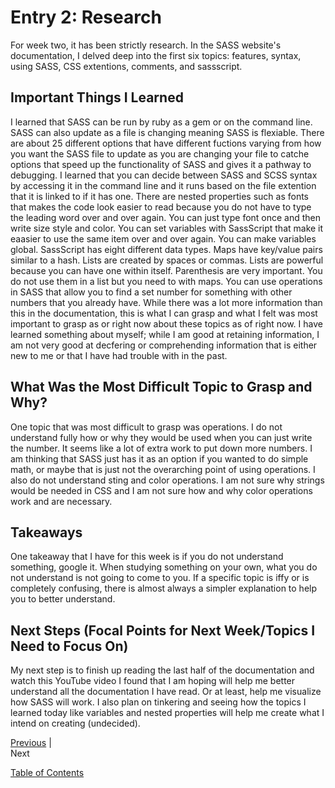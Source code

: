 # Entry 2: Research

For week two, it has been strictly research. In the SASS website's documentation, I delved deep into the first six topics: features, syntax, using SASS, CSS extentions, comments, and sassscript. 

## Important Things I Learned 

I learned that SASS can be run by ruby as a gem or on the command line. SASS can also update as a file is changing meaning SASS is flexiable. There are about 25 different options that have different fuctions varying from how you want the SASS file to update as you are changing your file to catche options that speed up the functionality of SASS and gives it a pathway to debugging. I learned that you can decide between SASS and SCSS syntax by accessing it in the command line and it runs based on the file extention that it is linked to if it has one. There are nested properties such as fonts that makes the code look easier to read because you do not have to type the leading word over and over again. You can just type font once and then write size style and color. You can set variables with SassScript that make it eaasier to use the same item over and over again. You can make variables global. SassScript has eight different data types. Maps have key/value pairs similar to a hash. Lists are created by spaces or commas. Lists are powerful because you can have one within itself. Parenthesis are very important. You do not use them in a list but you need to with maps. You can use operations in SASS that allow you to find a set number for something with other numbers that you already have. While there was a lot more information than this in the documentation, this is what I can grasp and what I felt was most important to grasp as or right now about these topics as of right now. I have learned something about myself; while I am good at retaining information, I am not very good at decfering or comprehending information that is either new to me or that I have had trouble with in the past. 

## What Was the Most Difficult Topic to Grasp and Why?

One topic that was most difficult to grasp was operations. I do not understand fully how or why they would be used when you can just write the number. It seems like a lot of extra work to put down more numbers. I am thinking that SASS just has it as an option if you wanted to do simple math, or maybe that is just not the overarching point of using operations. I also do not understand sting and color operations. I am not sure why strings would be needed in CSS and I am not sure how and why color operations work and are necessary. 


## Takeaways

One takeaway that I have for this week is if you do not understand something, google it. When studying something on your own, what you do not understand is not going to come to you. If a specific topic is iffy or is completely confusing, there is almost always a simpler explanation to help you to better understand. 

## Next Steps (Focal Points for Next Week/Topics I Need to Focus On)

My next step is to finish up reading the last half of the documentation and watch this YouTube video I found that I am hoping will help me better understand all the documentation I have read. Or at least, help me visualize how SASS will work. I also plan on tinkering and seeing how the topics I learned today like variables and nested properties will help me create what I intend on creating (undecided).



[Previous](../entries/entry01-plan.md) |    
Next

[Table of Contents](../README.md)